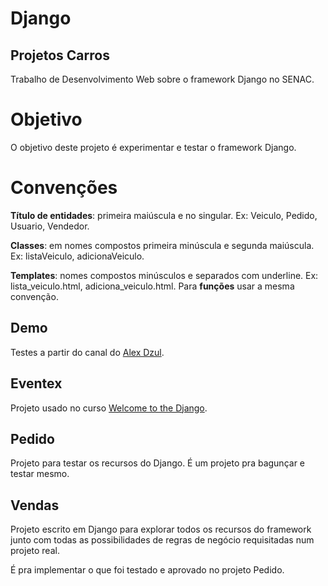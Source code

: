 Django
======

## Projetos Carros

Trabalho de Desenvolvimento Web sobre o framework Django no SENAC.

# Objetivo

O objetivo deste projeto é experimentar e testar o framework Django.

# Convenções

**Título de entidades**: primeira maiúscula e no singular. Ex: Veiculo, Pedido, Usuario, Vendedor.

**Classes**: em nomes compostos primeira minúscula e segunda maiúscula. Ex: listaVeiculo, adicionaVeiculo.

**Templates**: nomes compostos minúsculos e separados com underline. Ex: lista_veiculo.html, adiciona_veiculo.html. Para **funções** usar a mesma convenção.

## Demo

Testes a partir do canal do [Alex Dzul][0].

## Eventex

Projeto usado no curso [Welcome to the Django][1].

## Pedido

Projeto para testar os recursos do Django. É um projeto pra bagunçar e testar mesmo.

## Vendas

Projeto escrito em Django para explorar todos os recursos do framework junto com todas as possibilidades de regras de negócio requisitadas num projeto real.

É pra implementar o que foi testado e aprovado no projeto Pedido.

[0]: http://www.youtube.com/playlist?list=PL2670DAAFCFECA138
[1]: http://welcometothedjango.com.br/
